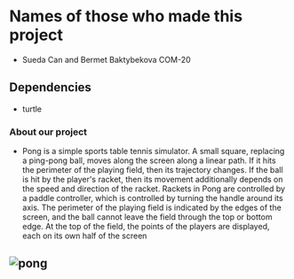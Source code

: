 # Names of those who made this project
- Sueda Can and Bermet Baktybekova COM-20
## Dependencies
- turtle
### About our project
- Pong is a simple sports table tennis simulator. A small square, replacing a ping-pong ball, moves along the screen along a linear path. If it hits the perimeter of the playing field, then its trajectory changes. If the ball is hit by the player's racket, then its movement additionally depends on the speed and direction of the racket. Rackets in Pong are controlled by a paddle controller, which is controlled by turning the handle around its axis. The perimeter of the playing field is indicated by the edges of the screen, and the ball cannot leave the field through the top or bottom edge. At the top of the field, the points of the players are displayed, each on its own half of the screen
## ![pong](https://encrypted-tbn0.gstatic.com/images?q=tbn:ANd9GcTMgdnkzL2SiRUNF8P4o8sniEjCHVOAsQalNg&usqp=CAU)
